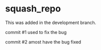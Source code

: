 # squash_repo

This was added in the development branch.

commit #1 used to fix the bug

commit #2 amost have the bug fixed
